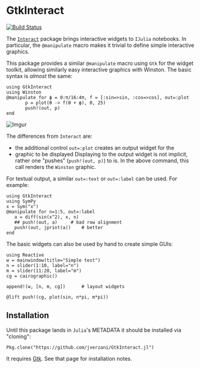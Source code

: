 # GtkInteract

[![Build Status](https://travis-ci.org/jverzani/GtkInteract.jl.svg?branch=master)](https://travis-ci.org/jverzani/GtkInteract.jl)

The [`Interact`](https://github.com/JuliaLang/Interact.jl)  package brings interactive widgets to `IJulia`
notebooks. In particular, the `@manipulate` macro makes it trivial to
define simple interactive graphics.

This package provides a similar `@manipulate` macro using `Gtk` for
the widget toolkit, allowing similarly easy interactive graphics with
Winston. The basic syntax is *almost* the same:

```
using GtkInteract
using Winston
@manipulate for ϕ = 0:π/16:4π, f = [:sin=>sin, :cos=>cos], out=:plot
       p = plot(θ -> f(θ + ϕ), 0, 25)
       push!(out, p)
end
```

![Imgur](http://i.imgur.com/1MiynXf.png)


The differences from `Interact` are:

* the additional control `out=:plot` creates an output widget for the
* graphic to be displayed Displaying to the output widget is not
  implicit, rather one "pushes" (`push!(out, p)`) to is. In the above
  command, this call renders the `Winston` graphic.

For textual output, a similar `out=:text` or `out=:label` can be used. For example:

```
using GtkInteract
using SymPy
x = Sym("x")
@manipulate for n=1:5, out=:label
   a = diff(sin(x^2), x, n)
   ## push!(out, a)		# bad row alignment
   push!(out, jprint(a))	# better
end
```

The basic widgets can also be used by hand to create simple GUIs:

```
using Reactive
w = mainwindow(title="Simple test")
n = slider(1:10, label="n")
m = slider(11:20, label="m")
cg = cairographic()

append!(w, [n, m, cg])		# layout widgets

@lift push!(cg, plot(sin, n*pi, m*pi))
```


## Installation

Until this package lands in `Julia`'s METADATA it should be installed via "cloning":

```
Pkg.clone("https://github.com/jverzani/GtkInteract.jl")
```

It requires [Gtk](https://github.com/JuliaLang/Gtk.jl). See that page for installation notes.
